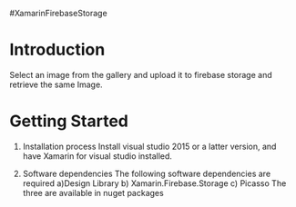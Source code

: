 #XamarinFirebaseStorage 

# Introduction 
Select an image from the gallery and upload it to firebase storage and retrieve the same Image.
# Getting Started
1.	Installation process
	Install visual studio 2015 or a latter version, and have Xamarin for visual studio installed.
	
2.	Software dependencies
	The following software dependencies are required
		a)Design Library
		b) Xamarin.Firebase.Storage
		c) Picasso
	The three are available in nuget packages	

